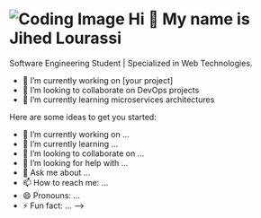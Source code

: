 ![Coding Image](https://bairesdev.mo.cloudinary.net/blog/2021/11/cyber-security-web-development-and-work-in-it-concept-picture-id1289411982.jpg?tx=w_1920,q_auto)
 Hi 👋 My name is Jihed Lourassi
===================================
Software Engineering Student | Specialized in Web Technologies.

- 🚀 I’m currently working on [your project]
- 🤝 I’m looking to collaborate on DevOps projects
- 🌱 I’m currently learning microservices architectures




Here are some ideas to get you started:

- 🔭 I’m currently working on ...
- 🌱 I’m currently learning ...
- 👯 I’m looking to collaborate on ...
- 🤔 I’m looking for help with ...
- 💬 Ask me about ...
- 📫 How to reach me: ...
- 😄 Pronouns: ...
- ⚡ Fun fact: ...
-->
